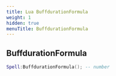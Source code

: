 ```yaml
---
title: Lua BuffdurationFormula
weight: 1
hidden: true
menuTitle: BuffdurationFormula
---
```

## BuffdurationFormula
```lua
Spell:BuffdurationFormula(); -- number
```